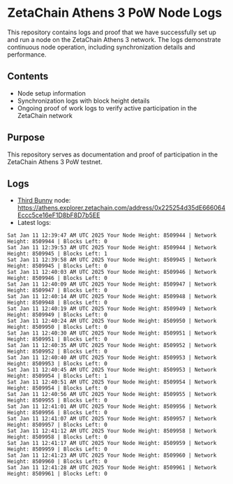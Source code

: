 # ZetaChain Athens 3 PoW Node Logs
This repository contains logs and proof that we have successfully set up and run a node on the ZetaChain Athens 3 network. The logs demonstrate continuous node operation, including synchronization details and performance.

## Contents
- Node setup information
- Synchronization logs with block height details
- Ongoing proof of work logs to verify active participation in the ZetaChain network

## Purpose
This repository serves as documentation and proof of participation in the ZetaChain Athens 3 PoW testnet.

## Logs

- [Third Bunny](https://thirdbunny.xyz/) node: https://athens.explorer.zetachain.com/address/0x225254d35dE666064Eccc5ce16eF1D8bF8D7b5EE
- Latest logs:
```
Sat Jan 11 12:39:47 AM UTC 2025 Your Node Height: 8509944 | Network Height: 8509944 | Blocks Left: 0
Sat Jan 11 12:39:53 AM UTC 2025 Your Node Height: 8509944 | Network Height: 8509945 | Blocks Left: 1
Sat Jan 11 12:39:58 AM UTC 2025 Your Node Height: 8509945 | Network Height: 8509945 | Blocks Left: 0
Sat Jan 11 12:40:03 AM UTC 2025 Your Node Height: 8509946 | Network Height: 8509946 | Blocks Left: 0
Sat Jan 11 12:40:09 AM UTC 2025 Your Node Height: 8509947 | Network Height: 8509947 | Blocks Left: 0
Sat Jan 11 12:40:14 AM UTC 2025 Your Node Height: 8509948 | Network Height: 8509948 | Blocks Left: 0
Sat Jan 11 12:40:19 AM UTC 2025 Your Node Height: 8509949 | Network Height: 8509949 | Blocks Left: 0
Sat Jan 11 12:40:24 AM UTC 2025 Your Node Height: 8509950 | Network Height: 8509950 | Blocks Left: 0
Sat Jan 11 12:40:30 AM UTC 2025 Your Node Height: 8509951 | Network Height: 8509951 | Blocks Left: 0
Sat Jan 11 12:40:35 AM UTC 2025 Your Node Height: 8509952 | Network Height: 8509952 | Blocks Left: 0
Sat Jan 11 12:40:40 AM UTC 2025 Your Node Height: 8509953 | Network Height: 8509953 | Blocks Left: 0
Sat Jan 11 12:40:45 AM UTC 2025 Your Node Height: 8509953 | Network Height: 8509954 | Blocks Left: 1
Sat Jan 11 12:40:51 AM UTC 2025 Your Node Height: 8509954 | Network Height: 8509954 | Blocks Left: 0
Sat Jan 11 12:40:56 AM UTC 2025 Your Node Height: 8509955 | Network Height: 8509955 | Blocks Left: 0
Sat Jan 11 12:41:01 AM UTC 2025 Your Node Height: 8509956 | Network Height: 8509956 | Blocks Left: 0
Sat Jan 11 12:41:07 AM UTC 2025 Your Node Height: 8509957 | Network Height: 8509957 | Blocks Left: 0
Sat Jan 11 12:41:12 AM UTC 2025 Your Node Height: 8509958 | Network Height: 8509958 | Blocks Left: 0
Sat Jan 11 12:41:17 AM UTC 2025 Your Node Height: 8509959 | Network Height: 8509959 | Blocks Left: 0
Sat Jan 11 12:41:23 AM UTC 2025 Your Node Height: 8509960 | Network Height: 8509960 | Blocks Left: 0
Sat Jan 11 12:41:28 AM UTC 2025 Your Node Height: 8509961 | Network Height: 8509961 | Blocks Left: 0
```
